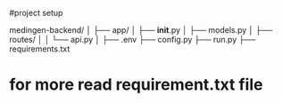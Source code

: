 #project setup 

medingen-backend/
│
├── app/
│   ├── __init__.py
│   ├── models.py
│   ├── routes/
│   │   └── api.py
│
├── .env
├── config.py
├── run.py
├── requirements.txt 

# for more read requirement.txt file

